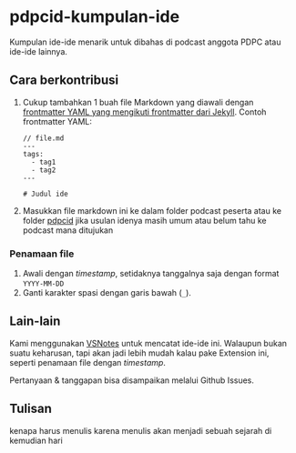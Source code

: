# pdpcid-kumpulan-ide

Kumpulan ide-ide menarik untuk dibahas di podcast anggota PDPC atau ide-ide lainnya.

## Cara berkontribusi

1. Cukup tambahkan 1 buah file Markdown yang diawali dengan [frontmatter YAML yang mengikuti frontmatter dari Jekyll](https://jekyllrb.com/docs/frontmatter/). Contoh frontmatter YAML:

    ```
    // file.md
    ---
    tags:
      - tag1
      - tag2
    ---

    # Judul ide
    ```

2. Masukkan file markdown ini ke dalam folder podcast peserta atau ke folder [pdpcid](https://github.com/pdpcid/pdpcid-kumpulan-ide/tree/master/pdpcid) jika usulan idenya masih umum atau belum tahu ke podcast mana ditujukan

### Penamaan file

1. Awali dengan *timestamp*, setidaknya tanggalnya saja dengan format `YYYY-MM-DD`
2. Ganti karakter spasi dengan garis bawah (`_`).

## Lain-lain

Kami menggunakan [VSNotes](https://marketplace.visualstudio.com/items?itemName=patricklee.vsnotes) untuk mencatat ide-ide ini. Walaupun bukan suatu keharusan, tapi akan jadi lebih mudah kalau pake Extension ini, seperti penamaan file dengan *timestamp*.

Pertanyaan & tanggapan bisa disampaikan melalui Github Issues.

## Tulisan
kenapa harus menulis karena menulis akan menjadi sebuah sejarah di kemudian hari
